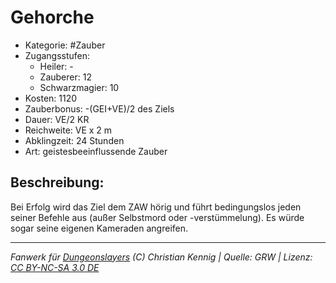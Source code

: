 # Gehorche  
- Kategorie: #Zauber  
- Zugangsstufen:  
  - Heiler: -  
  - Zauberer: 12  
  - Schwarzmagier: 10  
- Kosten: 1120  
- Zauberbonus: -(GEI+VE)/2 des Ziels  
- Dauer: VE/2 KR  
- Reichweite: VE x 2 m  
- Abklingzeit: 24 Stunden  
- Art: geistesbeeinflussende Zauber     

## Beschreibung:
Bei Erfolg wird das Ziel dem ZAW hörig und führt bedingungslos jeden seiner Befehle aus (außer Selbstmord oder -verstümmelung). Es würde sogar seine eigenen Kameraden angreifen.


___
*Fanwerk für [Dungeonslayers](https://www.dungeonslayers.net/) (C) Christian Kennig | Quelle: GRW | Lizenz: [CC BY-NC-SA 3.0 DE](https://creativecommons.org/licenses/by-nc-sa/3.0/de/)*